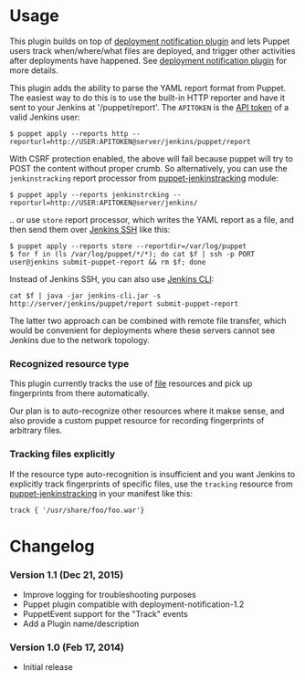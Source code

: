 # Usage

This plugin builds on top of [deployment notification
plugin](http://localhost:8085/display/JENKINS/Deployment+Notification+Plugin)
and lets Puppet users track when/where/what files are deployed, and
trigger other activities after deployments have happened. See
[deployment notification
plugin](http://localhost:8085/display/JENKINS/Deployment+Notification+Plugin)
for more details.

This plugin adds the ability to parse the YAML report format from
Puppet. The easiest way to do this is to use the built-in HTTP reporter
and have it sent to your Jenkins at '/puppet/report'. The `APITOKEN` is
the [API token](http://localhost:8085/display/JENKINS/API+token) of a
valid Jenkins user:

    $ puppet apply --reports http --reporturl=http://USER:APITOKEN@server/jenkins/puppet/report

With CSRF protection enabled, the above will fail because puppet will
try to POST the content without proper crumb. So alternatively, you can
use the `jenkinstracking` report processor from
[puppet-jenkinstracking](https://github.com/jenkinsci/puppet-jenkinstracking/)
module:

    $ puppet apply --reports jenkinstrcking --reporturl=http://USER:APITOKEN@server/jenkins/

.. or use `store` report processor, which writes the YAML report as a
file, and then send them over [Jenkins
SSH](http://localhost:8085/display/JENKINS/Jenkins+SSH) like this:

    $ puppet apply --reports store --reportdir=/var/log/puppet
    $ for f in (ls /var/log/puppet/*/*); do cat $f | ssh -p PORT user@jenkins submit-puppet-report && rm $f; done

Instead of Jenkins SSH, you can also use [Jenkins
CLI](http://localhost:8085/display/JENKINS/Jenkins+CLI):

    cat $f | java -jar jenkins-cli.jar -s http://server/jenkins/puppet/report submit-puppet-report

The latter two approach can be combined with remote file transfer, which
would be convenient for deployments where these servers cannot see
Jenkins due to the network topology.

### Recognized resource type

This plugin currently tracks the use of
[file](http://docs.puppetlabs.com/references/latest/type.html#file)
resources and pick up fingerprints from there automatically.

Our plan is to auto-recognize other resources where it makse sense, and
also provide a custom puppet resource for recording fingerprints of
arbitrary files.

### Tracking files explicitly

If the resource type auto-recognition is insufficient and you want
Jenkins to explicitly track fingerprints of specific files, use the
`tracking` resource from
[puppet-jenkinstracking](https://github.com/jenkinsci/puppet-jenkinstracking/)
in your manifest like this:

    track { '/usr/share/foo/foo.war'}

# Changelog

### Version 1.1 (Dec 21, 2015)

-   Improve logging for troubleshooting purposes
-   Puppet plugin compatible with deployment-notification-1.2
-   PuppetEvent support for the "Track" events
-   Add a Plugin name/description

### Version 1.0 (Feb 17, 2014)

-   Initial release
